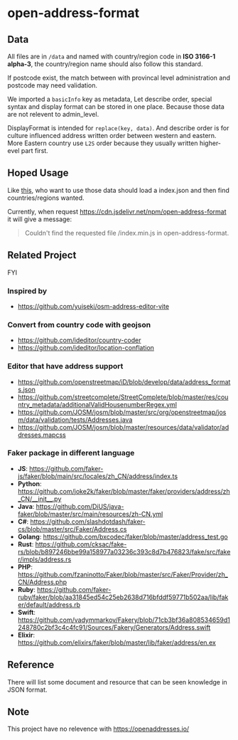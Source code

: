 # open-address-format

## Data

All files are in `/data` and named with country/region code in **ISO 3166-1 alpha-3**, the country/region name should also follow this standard.

If postcode exist, the match between with provincal level administration and postcode may need validation.

We imported a `basicInfo` key as metadata, Let describe order, special syntax and display format can be stored in one place. Because those data are not relevent to admin_level.

DisplayFormat is intended for `replace(key, data)`. And describe order is for culture influenced address written order between western and eastern. More Eastern country use `L2S` order because they usually written higher-evel part first.

## Hoped Usage

Like [this](https://github.com/openstreetmap/iD/blob/344a9031701f81e18b731974478d04e9f01c9ae9/modules/services/nsi.js#L43-L64), who want to use those data should load a index.json and then find countries/regions wanted.

Currently, when request https://cdn.jsdelivr.net/npm/open-address-format it will give a message:

> Couldn't find the requested file /index.min.js in open-address-format.

## Related Project

FYI

### Inspired by

+ https://github.com/yuiseki/osm-address-editor-vite

### Convert from country code with geojson

+ https://github.com/ideditor/country-coder
+ https://github.com/ideditor/location-conflation

### Editor that have address support

+ https://github.com/openstreetmap/iD/blob/develop/data/address_formats.json
+ https://github.com/streetcomplete/StreetComplete/blob/master/res/country_metadata/additionalValidHousenumberRegex.yml
+ https://github.com/JOSM/josm/blob/master/src/org/openstreetmap/josm/data/validation/tests/Addresses.java
+ https://github.com/JOSM/josm/blob/master/resources/data/validator/addresses.mapcss

### Faker package in different language

+ **JS**: https://github.com/faker-js/faker/blob/main/src/locales/zh_CN/address/index.ts
+ **Python**: https://github.com/joke2k/faker/blob/master/faker/providers/address/zh_CN/__init__.py
+ **Java**: https://github.com/DiUS/java-faker/blob/master/src/main/resources/zh-CN.yml
+ **C#**: https://github.com/slashdotdash/faker-cs/blob/master/src/Faker/Address.cs
+ **Golang**: https://github.com/bxcodec/faker/blob/master/address_test.go
+ **Rust**: https://github.com/cksac/fake-rs/blob/b897246bbe99a158977a03236c393c8d7b476823/fake/src/faker/impls/address.rs
+ **PHP**: https://github.com/fzaninotto/Faker/blob/master/src/Faker/Provider/zh_CN/Address.php
+ **Ruby**: https://github.com/faker-ruby/faker/blob/aa31845ed54c25eb2638d716bfddf59771b502aa/lib/faker/default/address.rb
+ **Swift**: https://github.com/vadymmarkov/Fakery/blob/71cb3bf36a808534659d1248780c2bf3c4c4fc91/Sources/Fakery/Generators/Address.swift
+ **Elixir**: https://github.com/elixirs/faker/blob/master/lib/faker/address/en.ex

## Reference

There will list some document and resource that can be seen knowledge in JSON format.

## Note

This project have no relevence with https://openaddresses.io/
